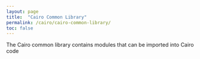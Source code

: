 ```yaml
---
layout: page
title:  "Cairo Common Library"
permalink: /cairo/cairo-common-library/
toc: false
---
```


The Cairo common library contains modules that can be imported into Cairo
code